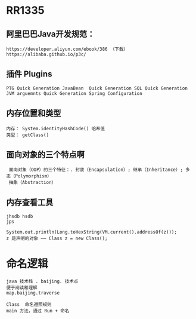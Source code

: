 # RR1335

## 阿里巴巴Java开发规范：

    https://developer.aliyun.com/ebook/386 （下载） 
    https://alibaba.github.io/p3c/

## 插件 Plugins

    PTG Quick Generation JavaBean  Quick Generation SQL Quick Generation JVM arguemnts Quick Generation Spring Configuration

## 内存位置和类型

    内存： System.identityHashCode() 哈希值
    类型： getClass()

## 面向对象的三个特点啊

     面向对象（OOP）的三个特征：. 封装（Encapsulation）; 继承（Inheritance）; 多态（Polymorphism）
     抽象（Abstraction）

## 内存查看工具

    jhsdb hsdb
    jps

    System.out.println(Long.toHexString(VM.current().addressOf(z)));
    z 是声明的对象 —— Class z = new Class();

# 命名逻辑

    java 技术栈 . baijing. 技术点
    便于阅读和理解
    map.baijing.traverse 

    Class  命名遵照规则
    main 方法，通过 Run + 命名 

